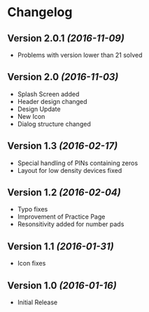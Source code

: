 Changelog
==========

Version 2.0.1 *(2016-11-09)*
----------------------------

 * Problems with version lower than 21 solved

Version 2.0 *(2016-11-03)*
----------------------------

 * Splash Screen added
 * Header design changed
 * Design Update
 * New Icon
 * Dialog structure changed

Version 1.3 *(2016-02-17)*
----------------------------

 * Special handling of PINs containing zeros
 * Layout for low density devices fixed

Version 1.2 *(2016-02-04)*
----------------------------

 * Typo fixes
 * Improvement of Practice Page
 * Resonsitivity added for number pads

Version 1.1 *(2016-01-31)*
----------------------------

 * Icon fixes

Version 1.0 *(2016-01-16)*
----------------------------

 * Initial Release
